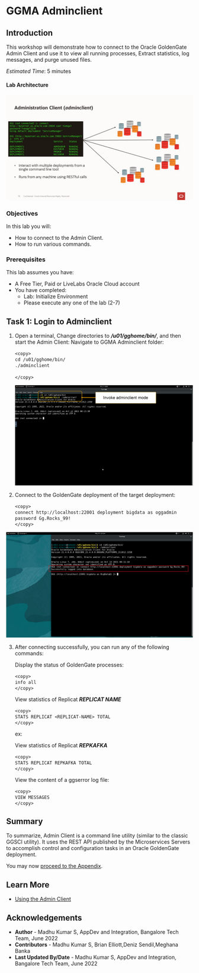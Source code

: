 # GGMA Adminclient

## Introduction
This workshop will demonstrate how to connect to the Oracle GoldenGate Admin Client and use it to view all running processes, Extract statistics, log messages, and purge unused files.

*Estimated Time*: 5 minutes

#### Lab Architecture

![Architecture](./images/architecture.jpg " ")

### Objectives
In this lab you will:
-  How to connect to the Admin Client.
-  How to run various commands.


### Prerequisites
This lab assumes you have:
- A Free Tier, Paid or LiveLabs Oracle Cloud account
- You have completed:
    - Lab: Initialize Environment
    - Please execute any one of the lab (2-7)

## Task 1: Login to Adminclient

1. Open  a terminal, Change directories to ***/u01/gghome/bin/***, and then start the Admin Client:
    Navigate to GGMA Adminclient folder:

    ```
    <copy>
   cd /u01/gghome/bin/
    ./adminclient

    </copy>
    ```

    ![Alt adminclient-cmd](./images/adminclient-cmd.png " ")
2.  Connect to the GoldenGate deployment of the target deployment:
    ```
    <copy>
    connect http://localhost:22001 deployment bigdata as oggadmin password Gg.Rocks_99!
    </copy>
    ```
![Alt adminclient-login](./images/adminclient-login.png " ")


3. After connecting successfully, you can run any of the following commands:

    Display the status of GoldenGate processes:

    ```
    <copy>
    info all
    </copy>
    ```




    View statistics of  Replicat ***REPLICAT NAME***

    ```
    <copy>
    STATS REPLICAT <REPLICAT-NAME> TOTAL
    </copy>
    ```
	ex:
	
	 View statistics of  Replicat ***REPKAFKA***
	```
    <copy>
    STATS REPLICAT REPKAFKA TOTAL
    </copy>
    ```


    View the content of a ggserror log file:

    ```
    <copy>
    VIEW MESSAGES
    </copy>
    ```



## Summary
To summarize, Admin Client is a command line utility (similar to the classic GGSCI utility). It uses the REST API published by the Microservices Servers to accomplish control and configuration tasks in an Oracle GoldenGate deployment.

You may now [proceed to the Appendix](#next).
## Learn More

* [Using the Admin Client](https://docs.oracle.com/en/middleware/goldengate/core/21.1/admin/getting-started-oracle-goldengate-process-interfaces.html#GUID-84B33389-0594-4449-BF1A-A496FB1EDB29)

## Acknowledgements
* **Author** - Madhu Kumar S, AppDev and Integration, Bangalore Tech Team, June 2022
* **Contributors** - Madhu Kumar S, Brian Elliott,Deniz Sendil,Meghana Banka 
* **Last Updated By/Date** - Madhu Kumar S, AppDev and Integration, Bangalore Tech Team, June 2022
